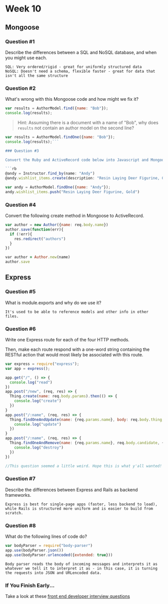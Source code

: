 # Week 10

## Mongoose

### Question #1

Describe the differences between a SQL and NoSQL database, and when you might use each.

```text
SQL: Very ordered/rigid - great for uniformly structured data
NoSQL: Doesn't need a schema, flexible faster - great for data that isn't all the same structure
```

### Question #2

What's wrong with this Mongoose code and how might we fix it?

```js
var results = AuthorModel.find({name: "Bob"});
console.log(results);
```

> Hint: Assuming there is a document with a name of "Bob", why does `results` not contain an author model on the second line?

```js
var results = AuthorModel.findOne({name: "Bob"});
console.log(results);```

### Question #3

Convert the Ruby and ActiveRecord code below into Javascript and Mongoose code:

```rb
@andy = Instructor.find_by(name: "Andy")
@andy.wishlist_items.create(description: "Resin Laying Deer Figurine, Gold")
```

```js
var andy = AuthorModel.findOne({name: "Andy"});
andy.wishlist_items.push("Resin Laying Deer Figurine, Gold")
```

### Question #4

Convert the following create method in Mongoose to ActiveRecord.

```js
var author = new Author({name: req.body.name})
author.save(function(err){
  if (!err){
    res.redirect("authors")
  }
})
```

```rb
var author = Author.new(name)
author.save
```

## Express

### Question #5

What is module.exports and why do we use it?

```text
It's used to be able to reference models and other info in other files.
```

### Question #6

Write one Express route for each of the four HTTP methods.

Then, make each route respond with a one-word string containing the RESTful action that would most likely be associated with this route.

```js
var express = require("express");
var app = express();

app.get("/", () => {
  console.log("read")
})
app.post("/new", (req, res) => {
  Thing.create(name: req.body.params).then(() => {
    console.log("create")
  })
}
app.post("/:name", (req, res) => {
  Thing.findOneAndUpdate(name: {req.params.name}, body: req.body.thing, {new: true}).then(() => {
    console.log("update")
  })
}
app.post("/:name", (req, res) => {
  Thing.findOneAndRemove(name: {req.params.name}, req.body.candidate, {new: true}).then(() => {
    console.log("destroy")
  })
})

//This question seemed a little weird. Hope this is what y'all wanted!
```

### Question #7

Describe the differences between Express and Rails as backend frameworks.

```text
Express is best for single-page apps (faster, less backend to load), while Rails is structured more uniform and is easier to build from scratch.
```

### Question #8

What do the following lines of code do?

```js
var bodyParser = require("body-parser")
app.use(bodyParser.json())
app.use(bodyParser.urlencoded({extended: true}))
```

```text
Body parser reads the body of incoming messages and interprets it as whatever we tell it to interpret it as - in this case, it is turning the requests into JSON and URLencoded data.
```

### If You Finish Early...

Take a look at these [front end developer interview questions](https://github.com/h5bp/Front-end-Developer-Interview-Questions/blob/master/README.md)
